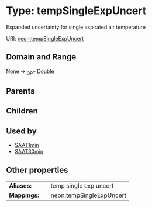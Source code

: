 
# Type: tempSingleExpUncert


Expanded uncertainty for single aspirated air temperature

URI: [neon:tempSingleExpUncert](https://data.neonscience.org/tempSingleExpUncert)


## Domain and Range

None ->  <sub>OPT</sub> [Double](types/Double.md)

## Parents


## Children


## Used by

 * [SAAT1min](SAAT1min.md)
 * [SAAT30min](SAAT30min.md)

## Other properties

|  |  |  |
| --- | --- | --- |
| **Aliases:** | | temp single exp uncert |
| **Mappings:** | | neon:tempSingleExpUncert |

